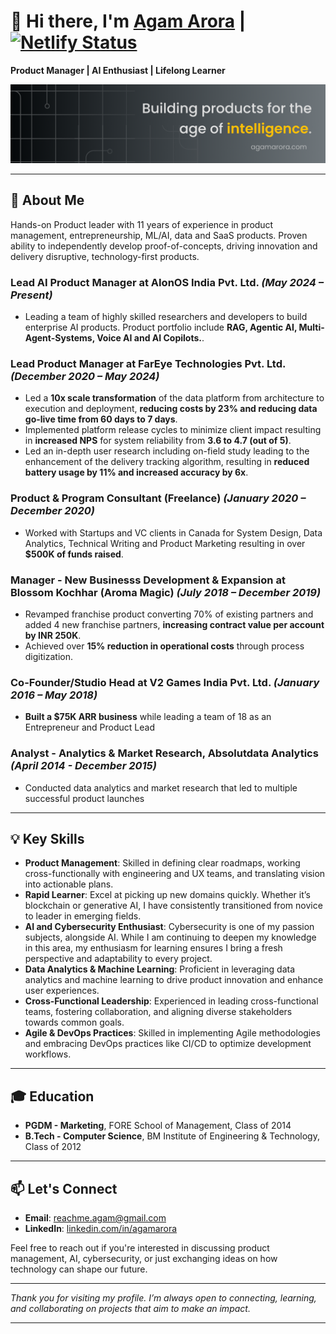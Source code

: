 # 👋 Hi there, I'm [Agam Arora](https://agamarora.com) | [![Netlify Status](https://api.netlify.com/api/v1/badges/ba314c8a-98a5-4e91-ae2e-4df7754b15bf/deploy-status)](https://app.netlify.com/sites/agamarora/deploys)


**Product Manager | AI Enthusiast | Lifelong Learner**

![LinkedIn Banner](/assets/agamarora_banner.png)


---

## 🚀 About Me

Hands-on Product leader with 11 years of experience in product management, entrepreneurship, ML/AI, data and SaaS products. Proven ability to independently develop proof-of-concepts, driving innovation and delivery disruptive, technology-first products.


### **Lead AI Product Manager at AIonOS India Pvt. Ltd.** *(May 2024 – Present)*

- Leading a team of highly skilled researchers and developers to build enterprise AI products. Product portfolio include **RAG, Agentic AI, Multi-Agent-Systems, Voice AI and AI Copilots.**.

### **Lead Product Manager at FarEye Technologies Pvt. Ltd.** *(December 2020 – May 2024)*

- Led a **10x scale transformation** of the data platform from architecture to execution and deployment, **reducing costs by 23% and reducing data go-live time from 60 days to 7 days**.
- Implemented platform release cycles to minimize client impact resulting in **increased NPS** for system reliability from **3.6 to 4.7 (out of 5)**.
- Led an in-depth user research including on-field study leading to the enhancement of the delivery tracking algorithm, resulting in **reduced battery usage by 11% and increased accuracy by 6x**.

### **Product & Program Consultant (Freelance)** *(January 2020 – December 2020)*

- Worked with Startups and VC clients in Canada for System Design, Data Analytics, Technical Writing and Product Marketing resulting in over **$500K of funds raised**.

### **Manager - New Businesss Development & Expansion at Blossom Kochhar (Aroma Magic)** *(July 2018 – December 2019)*

- Revamped franchise product converting 70% of existing partners and added 4 new franchise partners, **increasing contract value per account by INR 250K**.
- Achieved over **15% reduction in operational costs** through process digitization.

### **Co-Founder/Studio Head at V2 Games India Pvt. Ltd.** *(January 2016 – May 2018)*

- **Built a $75K ARR business** while leading a team of 18 as an Entrepreneur and Product Lead

### **Analyst - Analytics & Market Research, Absolutdata Analytics** *(April 2014 - December 2015)*

- Conducted data analytics and market research that led to multiple successful product launches
---

## 💡 Key Skills

- **Product Management**: Skilled in defining clear roadmaps, working cross-functionally with engineering and UX teams, and translating vision into actionable plans.
- **Rapid Learner**: Excel at picking up new domains quickly. Whether it’s blockchain or generative AI, I have consistently transitioned from novice to leader in emerging fields.
- **AI and Cybersecurity Enthusiast**: Cybersecurity is one of my passion subjects, alongside AI. While I am continuing to deepen my knowledge in this area, my enthusiasm for learning ensures I bring a fresh perspective and adaptability to every project.
- **Data Analytics & Machine Learning**: Proficient in leveraging data analytics and machine learning to drive product innovation and enhance user experiences.
- **Cross-Functional Leadership**: Experienced in leading cross-functional teams, fostering collaboration, and aligning diverse stakeholders towards common goals.
- **Agile & DevOps Practices**: Skilled in implementing Agile methodologies and embracing DevOps practices like CI/CD to optimize development workflows.

---

## 🎓 Education

- **PGDM - Marketing**, FORE School of Management, Class of 2014
- **B.Tech - Computer Science**, BM Institute of Engineering & Technology, Class of 2012

---

## 📫 Let's Connect

- **Email**: [reachme.agam@gmail.com](mailto:reachme.agam@gmail.com)
- **LinkedIn**: [linkedin.com/in/agamarora](https://www.linkedin.com/in/agamarora)

Feel free to reach out if you're interested in discussing product management, AI, cybersecurity, or just exchanging ideas on how technology can shape our future.

---

*Thank you for visiting my profile. I’m always open to connecting, learning, and collaborating on projects that aim to make an impact.*

---
